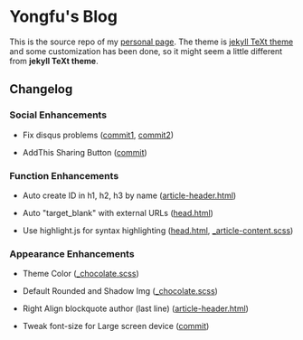 # Yongfu's Blog

This is the source repo of my [personal page](https://liao961120.github.io/). The theme is [jekyll TeXt theme](https://github.com/kitian616/jekyll-TeXt-theme) and some customization has been done, so it might seem a little different from **jekyll TeXt theme**.

## Changelog

### Social Enhancements

- Fix disqus problems ([commit1](https://github.com/liao961120/liao961120.github.io/commit/397c1d7d84e853e68a12289c242a5f2ad142e6cd), [commit2](https://github.com/liao961120/liao961120.github.io/commit/1a5262c450f2010fdf239bd30c43b4aa11f95960))

- AddThis Sharing Button ([commit](https://github.com/liao961120/liao961120.github.io/commit/d453066d674072c456f784c7afffbf15d509e430))

### Function Enhancements

- Auto create ID in h1, h2, h3 by name ([article-header.html](https://github.com/liao961120/liao961120.github.io/blob/0c7717ea8682155d926450101b5c7505f9cc6ec1/_includes/article-header.html#L51))

- Auto "target_blank" with external URLs ([head.html](https://github.com/liao961120/liao961120.github.io/blob/0c7717ea8682155d926450101b5c7505f9cc6ec1/_includes/head.html#L51))

- Use highlight.js for syntax highlighting ([head.html](https://github.com/liao961120/liao961120.github.io/blob/0c7717ea8682155d926450101b5c7505f9cc6ec1/_includes/head.html#L65), [_article-content.scss](https://github.com/liao961120/liao961120.github.io/blob/0c7717ea8682155d926450101b5c7505f9cc6ec1/_sass/components/_article-content.scss#L85-L86))


### Appearance Enhancements

- Theme Color ([_chocolate.scss](https://github.com/liao961120/liao961120.github.io/blob/master/_sass/skins/_chocolate.scss))

- Default Rounded and Shadow Img ([_chocolate.scss](https://github.com/liao961120/liao961120.github.io/blob/0c7717ea8682155d926450101b5c7505f9cc6ec1/_sass/skins/_chocolate.scss#L75))

- Right Align blockquote author (last line) ([article-header.html](https://github.com/liao961120/liao961120.github.io/blob/e44d687152c6e3172decef3f6e34a0084a8e374d/_includes/article-header.html#L73))

- Tweak font-size for Large screen device ([commit](https://github.com/liao961120/liao961120.github.io/commit/ce0fdb020dac1aef606bba1d261358169771a34b))